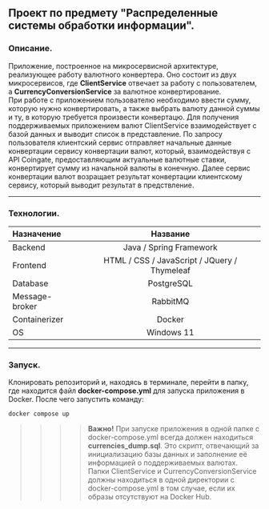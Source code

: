 ## Проект по предмету "Распределенные системы обработки информации".
### Описание.
Приложение, построенное на микросервисной архитектуре, реализующее работу валютного конвертера. 
Оно состоит из двух микросервисов, где **ClientService** отвечает за работу с пользователем, а **CurrencyConversionService** за валютное конвертирование.  
При работе с приложением пользователю необходимо ввести сумму, которую нужно конвертировать, а также выбрать валюту данной суммы и ту, 
в которую требуется произвести конвертацю. Для получения поддерживаемых приложением валют ClientService взаимодействует с базой данных и выводит список в представление. 
По запросу пользователя клиентский сервис отправляет начальные данные конвертации сервису конвертации валют, который, взаимодействуя с API Coingate, 
предоставляющим актуальные валютные ставки, конвертирует сумму из начальной валюты в конечную. 
Далее сервис конвертации валют возращает результат конвертации клиентскому сервису, который выводит результат в предствление.
____
### Технологии.
**Назначение** | **Название**
:----|:------:
Backend | Java / Spring Framework
Frontend | HTML / CSS / JavaScript / JQuery / Thymeleaf
Database | PostgreSQL
Message-broker | RabbitMQ
Containerizer | Docker
OS | Windows 11
____
### Запуск.
Клонировать репозиторий и, находясь в терминале, перейти в папку, где находится файл **docker-compose.yml** для запуска приложения в Docker. После чего запустить команду:
```
docker compose up
```
>>>> **Важно!** При запуске приложения в одной папке с docker-compose.yml всегда должен находиться **currencies_dump.sql**.  Это скрипт, отвечающий за инициализацию 
базы данных и заполнение её информацией о поддерживаемых валютах. Папки ClientService и CurrencyConversionService должны находиться в одной директории с docker-compose.yml в том случае, если их образы отсутствуют на Docker Hub. 
